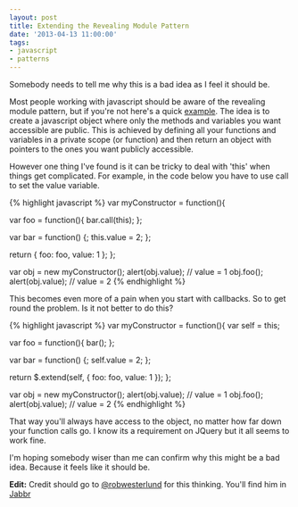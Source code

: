 ```yaml
---
layout: post
title: Extending the Revealing Module Pattern
date: '2013-04-13 11:00:00'
tags:
- javascript
- patterns
---
```


Somebody needs to tell me why this is a bad idea as I feel it should be.

Most people working with javascript should be aware of the revealing module pattern, but if you're not here's a quick [example](http://addyosmani.com/resources/essentialjsdesignpatterns/book/#revealingmodulepatternjavascript). The idea is to create a javascript object where only the methods and variables you want accessible are public. This is achieved by defining all your functions and variables in a private scope (or function) and then return an object with pointers to the ones you want publicly accessible.

However one thing I've found is it can be tricky to deal with 'this' when things get complicated. For example, in the code below you have to use call to set the value variable.

{% highlight javascript %}
var myConstructor = function(){
	
  var foo = function(){
    bar.call(this);
  };
  
  var bar = function() {;
    this.value = 2; 
  };
  
  return {
    foo: foo,
    value: 1
  };
};

var obj = new myConstructor();
alert(obj.value); // value = 1
obj.foo();
alert(obj.value); // value = 2
{% endhighlight %} 

This becomes even more of a pain when you start with callbacks. So to get round the problem. Is it not better to do this?

{% highlight javascript %}
var myConstructor = function(){
  var self = this;
	
  var foo = function(){
    bar();
  };
  
  var bar = function() {;
    self.value = 2; 
  };
  
  return $.extend(self, {
    foo: foo,
    value: 1
  });
};

var obj = new myConstructor();
alert(obj.value); // value = 1
obj.foo();
alert(obj.value); // value = 2
{% endhighlight %}

That way you'll always have access to the object, no matter how far down your function calls go. I know its a requirement on JQuery but it all seems to work fine.

I'm hoping somebody wiser than me can confirm why this might be a bad idea. Because it feels like it should be.

**Edit:** Credit should go to [@robwesterlund](https://twitter.com/robwesterlund) for this thinking. You'll find him in [Jabbr](http://jabbr.net)
